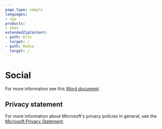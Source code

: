 ```yaml
---
page_type: sample
languages:
- cpp
products:
- xbox
extendedZipContent:
- path: Kits
  target: /
- path: Media
  target: /
---
```


# Social

For more information see this [Word document](https://github.com/microsoft/Xbox-GDK-Samples/blob/main/Samples/Live/Social/ReadMe.docx).

## Privacy statement

For more information about Microsoft's privacy policies in general, see the [Microsoft Privacy Statement](https://privacy.microsoft.com/privacystatement/).

